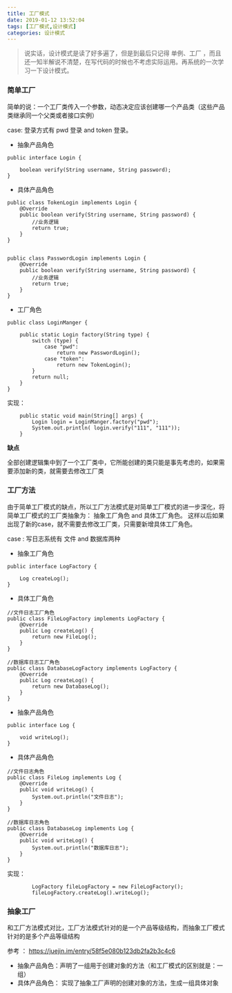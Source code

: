 ```yaml
---
title: 工厂模式
date: 2019-01-12 13:52:04
tags: [工厂模式,设计模式]
categories: 设计模式
---
```


> 说实话，设计模式是读了好多遍了，但是到最后只记得 单例、工厂   ，而且还一知半解说不清楚，在写代码的时候也不考虑实际运用。再系统的一次学习一下设计模式。

### 简单工厂

简单的说：一个工厂类传入一个参数，动态决定应该创建哪一个产品类（这些产品类继承同一个父类或者接口实例）


case:  登录方式有   pwd 登录  and  token 登录。


<!--more--->
- 抽象产品角色
```
public interface Login {

    boolean verify(String username, String password);
}
```

- 具体产品角色
```
public class TokenLogin implements Login {
    @Override
    public boolean verify(String username, String password) {
        //业务逻辑
        return true;
    }
}


public class PasswordLogin implements Login {
    @Override
    public boolean verify(String username, String password) {
        //业务逻辑
        return true;
    }
}
```

- 工厂角色
```
public class LoginManger {

    public static Login factory(String type) {
        switch (type) {
            case "pwd":
                return new PasswordLogin();
            case "token":
                return new TokenLogin();
        }
        return null;
    }
}
```

实现： 
```
    public static void main(String[] args) {
        Login login = LoginManger.factory("pwd");
        System.out.println( login.verify("111", "111"));
    }

```

**缺点**

全部创建逻辑集中到了一个工厂类中，它所能创建的类只能是事先考虑的，如果需要添加新的类，就需要去修改工厂类
### 工厂方法

由于简单工厂模式的缺点，所以工厂方法模式是对简单工厂模式的进一步深化，将简单工厂模式的工厂类抽象为： 抽象工厂角色 and 具体工厂角色。
这样以后如果出现了新的case，就不需要去修改工厂类，只需要新增具体工厂角色。

case : 写日志系统有  文件  and 数据库两种 

- 抽象工厂角色 
```
public interface LogFactory {

    Log createLog();
}
```
- 具体工厂角色
```
//文件日志工厂角色
public class FileLogFactory implements LogFactory {
    @Override
    public Log createLog() {
        return new FileLog();
    }
}

//数据库日志工厂角色
public class DatabaseLogFactory implements LogFactory {
    @Override
    public Log createLog() {
        return new DatabaseLog();
    }
}
```
- 抽象产品角色
```
public interface Log {

    void writeLog();
}
```
- 具体产品角色
```
//文件日志角色
public class FileLog implements Log {
    @Override
    public void writeLog() {
        System.out.println("文件日志");
    }
}

//数据库日志角色
public class DatabaseLog implements Log {
    @Override
    public void writeLog() {
        System.out.println("数据库日志");
    }
}
``` 

实现：

```
        LogFactory fileLogFactory = new FileLogFactory();
        fileLogFactory.createLog().writeLog();
```

### 抽象工厂

和工厂方法模式对比，工厂方法模式针对的是一个产品等级结构，而抽象工厂模式针对的是多个产品等级结构


参考 ： https://juejin.im/entry/58f5e080b123db2fa2b3c4c6

- 抽象产品角色：声明了一组用于创建对象的方法（和工厂模式的区别就是：一组）
- 具体产品角色： 实现了抽象工厂声明的创建对象的方法，生成一组具体对象







